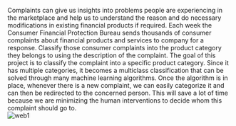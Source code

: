 Complaints can give us insights into problems people are experiencing in the marketplace and help us to understand the reason and do necessary modifications in existing financial products if required. Each week the Consumer Financial Protection Bureau sends thousands of consumer complaints about financial products and services to company for a response. Classify those consumer complaints into the product category they belongs to using the description of the complaint. The goal of this project is to classify the complaint into a specific product category. Since it has multiple categories, it becomes a multiclass classification that can be solved through many machine learning algorithms. Once the algorithm is in place, whenever there is a new complaint, we can easily categorize it and can then be redirected to the concerned person. This will save a lot of time because we are minimizing the human interventions to decide whom this complaint should go to.
<br>
![web1](https://github.com/CodeForFun-JayeshP/Real-Time-Finance-Complain-Classification-using-Big-Data-Framework/assets/73586740/9e366bbe-cdd0-4b45-b684-0f54a278e4b8)
